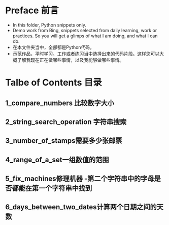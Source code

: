 # Preface 前言
 - In this folder, Python snippets only.
 - Demo work from Bing, snippets selected from daily learning, work or practices. So you will get a glimps of what I am doing, and what I can do.
 - 在本文件夹当中，全部都是Python代码。
 - 示范作品，平时学习、工作或者练习当中选择出来的代码片段。这样您可以大概了解我现在正在做哪些事情，以及我能够做哪些事情。

# Talbe of Contents 目录
## 1_compare_numbers 比较数字大小
## 2_string_search_operation 字符串搜索
## 3_number_of_stamps需要多少张邮票
## 4_range_of_a_set一组数值的范围
## 5_fix_machines修理机器 -第二个字符串中的字母是否都能在第一个字符串中找到
## 6_days_between_two_dates计算两个日期之间的天数
